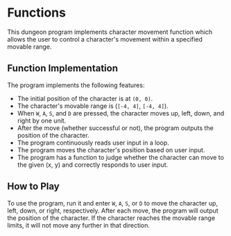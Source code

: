 # Functions
This dungeon program implements character movement function which allows the user to control a character's movement within a specified movable range.

## Function Implementation
The program implements the following features:
* The initial position of the character is at `(0, 0)`.
* The character's movable range is (`[-4, 4]`, `[-4, 4]`).
* When `W`, `A`, `S`, and `D` are pressed, the character moves up, left, down, and right by one unit.
* After the move (whether successful or not), the program outputs the position of the character.
* The program continuously reads user input in a loop.
* The program moves the character's position based on user input.
* The program has a function to judge whether the character can move to the given (x, y) and correctly responds to user input.

## How to Play
To use the program, run it and enter `W`, `A`, `S`, or `D` to move the character up, left, down, or right, respectively. After each move, the program will output the position of the character. If the character reaches the movable range limits, it will not move any further in that direction.
